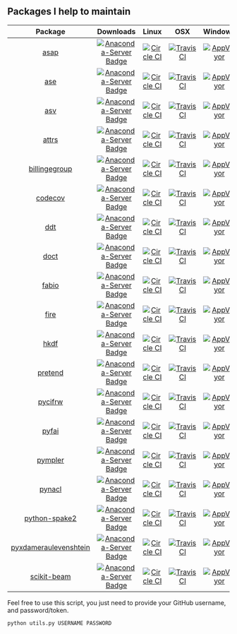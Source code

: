 ## Packages I help to maintain
| Package | Downloads | Linux | OSX | Windows |
|:---------:|:--------:|:---------:|:--------:|:---------:|
|[asap](https://github.com/conda-forge/asap-feedstock) | [![Anaconda-Server Badge](https://anaconda.org/conda-forge/asap/badges/downloads.svg)](https://anaconda.org/conda-forge/asap) | [![Circle CI](https://circleci.com/gh/conda-forge/asap-feedstock.svg?style=shield)](https://circleci.com/gh/conda-forge/asap-feedstock) | [![TravisCI](https://travis-ci.org/conda-forge/asap-feedstock.svg?branch=master)](https://travis-ci.org/conda-forge/asap-feedstock) | [![AppVeyor](https://ci.appveyor.com/api/projects/status/github/conda-forge/asap-feedstock?svg=True)](https://ci.appveyor.com/project/conda-forge/asap-feedstock/branch/master) |
|[ase](https://github.com/conda-forge/ase-feedstock) | [![Anaconda-Server Badge](https://anaconda.org/conda-forge/ase/badges/downloads.svg)](https://anaconda.org/conda-forge/ase) | [![Circle CI](https://circleci.com/gh/conda-forge/ase-feedstock.svg?style=shield)](https://circleci.com/gh/conda-forge/ase-feedstock) | [![TravisCI](https://travis-ci.org/conda-forge/ase-feedstock.svg?branch=master)](https://travis-ci.org/conda-forge/ase-feedstock) | [![AppVeyor](https://ci.appveyor.com/api/projects/status/github/conda-forge/ase-feedstock?svg=True)](https://ci.appveyor.com/project/conda-forge/ase-feedstock/branch/master) |
|[asv](https://github.com/conda-forge/asv-feedstock) | [![Anaconda-Server Badge](https://anaconda.org/conda-forge/asv/badges/downloads.svg)](https://anaconda.org/conda-forge/asv) | [![Circle CI](https://circleci.com/gh/conda-forge/asv-feedstock.svg?style=shield)](https://circleci.com/gh/conda-forge/asv-feedstock) | [![TravisCI](https://travis-ci.org/conda-forge/asv-feedstock.svg?branch=master)](https://travis-ci.org/conda-forge/asv-feedstock) | [![AppVeyor](https://ci.appveyor.com/api/projects/status/github/conda-forge/asv-feedstock?svg=True)](https://ci.appveyor.com/project/conda-forge/asv-feedstock/branch/master) |
|[attrs](https://github.com/conda-forge/attrs-feedstock) | [![Anaconda-Server Badge](https://anaconda.org/conda-forge/attrs/badges/downloads.svg)](https://anaconda.org/conda-forge/attrs) | [![Circle CI](https://circleci.com/gh/conda-forge/attrs-feedstock.svg?style=shield)](https://circleci.com/gh/conda-forge/attrs-feedstock) | [![TravisCI](https://travis-ci.org/conda-forge/attrs-feedstock.svg?branch=master)](https://travis-ci.org/conda-forge/attrs-feedstock) | [![AppVeyor](https://ci.appveyor.com/api/projects/status/github/conda-forge/attrs-feedstock?svg=True)](https://ci.appveyor.com/project/conda-forge/attrs-feedstock/branch/master) |
|[billingegroup](https://github.com/conda-forge/billingegroup-feedstock) | [![Anaconda-Server Badge](https://anaconda.org/conda-forge/billingegroup/badges/downloads.svg)](https://anaconda.org/conda-forge/billingegroup) | [![Circle CI](https://circleci.com/gh/conda-forge/billingegroup-feedstock.svg?style=shield)](https://circleci.com/gh/conda-forge/billingegroup-feedstock) | [![TravisCI](https://travis-ci.org/conda-forge/billingegroup-feedstock.svg?branch=master)](https://travis-ci.org/conda-forge/billingegroup-feedstock) | [![AppVeyor](https://ci.appveyor.com/api/projects/status/github/conda-forge/billingegroup-feedstock?svg=True)](https://ci.appveyor.com/project/conda-forge/billingegroup-feedstock/branch/master) |
|[codecov](https://github.com/conda-forge/codecov-feedstock) | [![Anaconda-Server Badge](https://anaconda.org/conda-forge/codecov/badges/downloads.svg)](https://anaconda.org/conda-forge/codecov) | [![Circle CI](https://circleci.com/gh/conda-forge/codecov-feedstock.svg?style=shield)](https://circleci.com/gh/conda-forge/codecov-feedstock) | [![TravisCI](https://travis-ci.org/conda-forge/codecov-feedstock.svg?branch=master)](https://travis-ci.org/conda-forge/codecov-feedstock) | [![AppVeyor](https://ci.appveyor.com/api/projects/status/github/conda-forge/codecov-feedstock?svg=True)](https://ci.appveyor.com/project/conda-forge/codecov-feedstock/branch/master) |
|[ddt](https://github.com/conda-forge/ddt-feedstock) | [![Anaconda-Server Badge](https://anaconda.org/conda-forge/ddt/badges/downloads.svg)](https://anaconda.org/conda-forge/ddt) | [![Circle CI](https://circleci.com/gh/conda-forge/ddt-feedstock.svg?style=shield)](https://circleci.com/gh/conda-forge/ddt-feedstock) | [![TravisCI](https://travis-ci.org/conda-forge/ddt-feedstock.svg?branch=master)](https://travis-ci.org/conda-forge/ddt-feedstock) | [![AppVeyor](https://ci.appveyor.com/api/projects/status/github/conda-forge/ddt-feedstock?svg=True)](https://ci.appveyor.com/project/conda-forge/ddt-feedstock/branch/master) |
|[doct](https://github.com/conda-forge/doct-feedstock) | [![Anaconda-Server Badge](https://anaconda.org/conda-forge/doct/badges/downloads.svg)](https://anaconda.org/conda-forge/doct) | [![Circle CI](https://circleci.com/gh/conda-forge/doct-feedstock.svg?style=shield)](https://circleci.com/gh/conda-forge/doct-feedstock) | [![TravisCI](https://travis-ci.org/conda-forge/doct-feedstock.svg?branch=master)](https://travis-ci.org/conda-forge/doct-feedstock) | [![AppVeyor](https://ci.appveyor.com/api/projects/status/github/conda-forge/doct-feedstock?svg=True)](https://ci.appveyor.com/project/conda-forge/doct-feedstock/branch/master) |
|[fabio](https://github.com/conda-forge/fabio-feedstock) | [![Anaconda-Server Badge](https://anaconda.org/conda-forge/fabio/badges/downloads.svg)](https://anaconda.org/conda-forge/fabio) | [![Circle CI](https://circleci.com/gh/conda-forge/fabio-feedstock.svg?style=shield)](https://circleci.com/gh/conda-forge/fabio-feedstock) | [![TravisCI](https://travis-ci.org/conda-forge/fabio-feedstock.svg?branch=master)](https://travis-ci.org/conda-forge/fabio-feedstock) | [![AppVeyor](https://ci.appveyor.com/api/projects/status/github/conda-forge/fabio-feedstock?svg=True)](https://ci.appveyor.com/project/conda-forge/fabio-feedstock/branch/master) |
|[fire](https://github.com/conda-forge/fire-feedstock) | [![Anaconda-Server Badge](https://anaconda.org/conda-forge/fire/badges/downloads.svg)](https://anaconda.org/conda-forge/fire) | [![Circle CI](https://circleci.com/gh/conda-forge/fire-feedstock.svg?style=shield)](https://circleci.com/gh/conda-forge/fire-feedstock) | [![TravisCI](https://travis-ci.org/conda-forge/fire-feedstock.svg?branch=master)](https://travis-ci.org/conda-forge/fire-feedstock) | [![AppVeyor](https://ci.appveyor.com/api/projects/status/github/conda-forge/fire-feedstock?svg=True)](https://ci.appveyor.com/project/conda-forge/fire-feedstock/branch/master) |
|[hkdf](https://github.com/conda-forge/hkdf-feedstock) | [![Anaconda-Server Badge](https://anaconda.org/conda-forge/hkdf/badges/downloads.svg)](https://anaconda.org/conda-forge/hkdf) | [![Circle CI](https://circleci.com/gh/conda-forge/hkdf-feedstock.svg?style=shield)](https://circleci.com/gh/conda-forge/hkdf-feedstock) | [![TravisCI](https://travis-ci.org/conda-forge/hkdf-feedstock.svg?branch=master)](https://travis-ci.org/conda-forge/hkdf-feedstock) | [![AppVeyor](https://ci.appveyor.com/api/projects/status/github/conda-forge/hkdf-feedstock?svg=True)](https://ci.appveyor.com/project/conda-forge/hkdf-feedstock/branch/master) |
|[pretend](https://github.com/conda-forge/pretend-feedstock) | [![Anaconda-Server Badge](https://anaconda.org/conda-forge/pretend/badges/downloads.svg)](https://anaconda.org/conda-forge/pretend) | [![Circle CI](https://circleci.com/gh/conda-forge/pretend-feedstock.svg?style=shield)](https://circleci.com/gh/conda-forge/pretend-feedstock) | [![TravisCI](https://travis-ci.org/conda-forge/pretend-feedstock.svg?branch=master)](https://travis-ci.org/conda-forge/pretend-feedstock) | [![AppVeyor](https://ci.appveyor.com/api/projects/status/github/conda-forge/pretend-feedstock?svg=True)](https://ci.appveyor.com/project/conda-forge/pretend-feedstock/branch/master) |
|[pycifrw](https://github.com/conda-forge/pycifrw-feedstock) | [![Anaconda-Server Badge](https://anaconda.org/conda-forge/pycifrw/badges/downloads.svg)](https://anaconda.org/conda-forge/pycifrw) | [![Circle CI](https://circleci.com/gh/conda-forge/pycifrw-feedstock.svg?style=shield)](https://circleci.com/gh/conda-forge/pycifrw-feedstock) | [![TravisCI](https://travis-ci.org/conda-forge/pycifrw-feedstock.svg?branch=master)](https://travis-ci.org/conda-forge/pycifrw-feedstock) | [![AppVeyor](https://ci.appveyor.com/api/projects/status/github/conda-forge/pycifrw-feedstock?svg=True)](https://ci.appveyor.com/project/conda-forge/pycifrw-feedstock/branch/master) |
|[pyfai](https://github.com/conda-forge/pyfai-feedstock) | [![Anaconda-Server Badge](https://anaconda.org/conda-forge/pyfai/badges/downloads.svg)](https://anaconda.org/conda-forge/pyfai) | [![Circle CI](https://circleci.com/gh/conda-forge/pyfai-feedstock.svg?style=shield)](https://circleci.com/gh/conda-forge/pyfai-feedstock) | [![TravisCI](https://travis-ci.org/conda-forge/pyfai-feedstock.svg?branch=master)](https://travis-ci.org/conda-forge/pyfai-feedstock) | [![AppVeyor](https://ci.appveyor.com/api/projects/status/github/conda-forge/pyfai-feedstock?svg=True)](https://ci.appveyor.com/project/conda-forge/pyfai-feedstock/branch/master) |
|[pympler](https://github.com/conda-forge/pympler-feedstock) | [![Anaconda-Server Badge](https://anaconda.org/conda-forge/pympler/badges/downloads.svg)](https://anaconda.org/conda-forge/pympler) | [![Circle CI](https://circleci.com/gh/conda-forge/pympler-feedstock.svg?style=shield)](https://circleci.com/gh/conda-forge/pympler-feedstock) | [![TravisCI](https://travis-ci.org/conda-forge/pympler-feedstock.svg?branch=master)](https://travis-ci.org/conda-forge/pympler-feedstock) | [![AppVeyor](https://ci.appveyor.com/api/projects/status/github/conda-forge/pympler-feedstock?svg=True)](https://ci.appveyor.com/project/conda-forge/pympler-feedstock/branch/master) |
|[pynacl](https://github.com/conda-forge/pynacl-feedstock) | [![Anaconda-Server Badge](https://anaconda.org/conda-forge/pynacl/badges/downloads.svg)](https://anaconda.org/conda-forge/pynacl) | [![Circle CI](https://circleci.com/gh/conda-forge/pynacl-feedstock.svg?style=shield)](https://circleci.com/gh/conda-forge/pynacl-feedstock) | [![TravisCI](https://travis-ci.org/conda-forge/pynacl-feedstock.svg?branch=master)](https://travis-ci.org/conda-forge/pynacl-feedstock) | [![AppVeyor](https://ci.appveyor.com/api/projects/status/github/conda-forge/pynacl-feedstock?svg=True)](https://ci.appveyor.com/project/conda-forge/pynacl-feedstock/branch/master) |
|[python-spake2](https://github.com/conda-forge/python-spake2-feedstock) | [![Anaconda-Server Badge](https://anaconda.org/conda-forge/python-spake2/badges/downloads.svg)](https://anaconda.org/conda-forge/python-spake2) | [![Circle CI](https://circleci.com/gh/conda-forge/python-spake2-feedstock.svg?style=shield)](https://circleci.com/gh/conda-forge/python-spake2-feedstock) | [![TravisCI](https://travis-ci.org/conda-forge/python-spake2-feedstock.svg?branch=master)](https://travis-ci.org/conda-forge/python-spake2-feedstock) | [![AppVeyor](https://ci.appveyor.com/api/projects/status/github/conda-forge/python-spake2-feedstock?svg=True)](https://ci.appveyor.com/project/conda-forge/python-spake2-feedstock/branch/master) |
|[pyxdameraulevenshtein](https://github.com/conda-forge/pyxdameraulevenshtein-feedstock) | [![Anaconda-Server Badge](https://anaconda.org/conda-forge/pyxdameraulevenshtein/badges/downloads.svg)](https://anaconda.org/conda-forge/pyxdameraulevenshtein) | [![Circle CI](https://circleci.com/gh/conda-forge/pyxdameraulevenshtein-feedstock.svg?style=shield)](https://circleci.com/gh/conda-forge/pyxdameraulevenshtein-feedstock) | [![TravisCI](https://travis-ci.org/conda-forge/pyxdameraulevenshtein-feedstock.svg?branch=master)](https://travis-ci.org/conda-forge/pyxdameraulevenshtein-feedstock) | [![AppVeyor](https://ci.appveyor.com/api/projects/status/github/conda-forge/pyxdameraulevenshtein-feedstock?svg=True)](https://ci.appveyor.com/project/conda-forge/pyxdameraulevenshtein-feedstock/branch/master) |
|[scikit-beam](https://github.com/conda-forge/scikit-beam-feedstock) | [![Anaconda-Server Badge](https://anaconda.org/conda-forge/scikit-beam/badges/downloads.svg)](https://anaconda.org/conda-forge/scikit-beam) | [![Circle CI](https://circleci.com/gh/conda-forge/scikit-beam-feedstock.svg?style=shield)](https://circleci.com/gh/conda-forge/scikit-beam-feedstock) | [![TravisCI](https://travis-ci.org/conda-forge/scikit-beam-feedstock.svg?branch=master)](https://travis-ci.org/conda-forge/scikit-beam-feedstock) | [![AppVeyor](https://ci.appveyor.com/api/projects/status/github/conda-forge/scikit-beam-feedstock?svg=True)](https://ci.appveyor.com/project/conda-forge/scikit-beam-feedstock/branch/master) |


Feel free to use this script, you just need to provide your GitHub username, 
and password/token.

`python utils.py USERNAME PASSWORD`